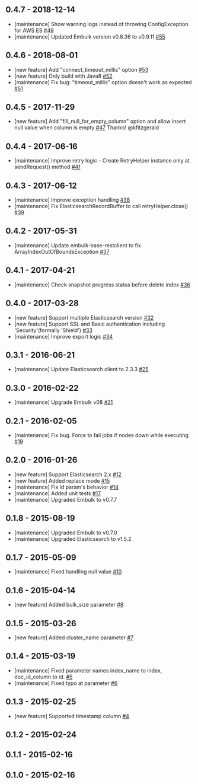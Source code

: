 ## 0.4.7 - 2018-12-14
* [maintenance] Show warning logs instead of throwing ConfigException for AWS ES [#49](https://github.com/embulk/embulk-output-elasticsearch/pull/49)
* [maintenance] Updated Embulk version v0.8.36 to v0.9.11 [#55](https://github.com/embulk/embulk-output-elasticsearch/pull/55)
## 0.4.6 - 2018-08-01
* [new feature] Add "connect_timeout_millis" option [#53](https://github.com/embulk/embulk-output-elasticsearch/pull/53)
* [new feature] Only build with Java8 [#52](https://github.com/embulk/embulk-output-elasticsearch/pull/52)
* [maintenance] Fix bug: "timeout_millis" option doesn't work as expected [#51](https://github.com/muga/embulk-output-elasticsearch/pull/51)

## 0.4.5 - 2017-11-29
* [new feature] Add "fill_null_for_empty_column" option and allow insert null value when column is empty [#47](https://github.com/embulk/embulk-output-elasticsearch/pull/47) Thanks! @kfitzgerald

## 0.4.4 - 2017-06-16

* [maintenance] Improve retry logic - Create RetryHelper instance only at sendRequest() method [#41](https://github.com/muga/embulk-output-elasticsearch/pull/41)

## 0.4.3 - 2017-06-12

* [maintenance] Improve exception handling [#38](https://github.com/muga/embulk-output-elasticsearch/pull/38)
* [maintenance] Fix ElasticsearchRecordBuffer to call retryHelper.close() [#39](https://github.com/muga/embulk-output-elasticsearch/pull/39)

## 0.4.2 - 2017-05-31

* [maintenance] Update embulk-base-restclient to fix ArrayIndexOutOfBoundsException [#37](https://github.com/muga/embulk-output-elasticsearch/pull/37)

## 0.4.1 - 2017-04-21

* [maintenance] Check snapshot progress status before delete index [#36](https://github.com/muga/embulk-output-elasticsearch/pull/36)

## 0.4.0 - 2017-03-28

* [new feature] Support multiple Elasticsearch version [#32](https://github.com/muga/embulk-output-elasticsearch/pull/32)
* [new feature] Support SSL and Basic authentication including 'Security'(formally 'Shield') [#33](https://github.com/muga/embulk-output-elasticsearch/pull/33)
* [maintenance] Improve export logic [#34](https://github.com/muga/embulk-output-elasticsearch/pull/34)

## 0.3.1 - 2016-06-21

* [maintenance] Update Elasticsearch client to 2.3.3 [#25](https://github.com/muga/embulk-output-elasticsearch/pull/25)

## 0.3.0 - 2016-02-22

* [maintenance] Upgrade Embulk v08 [#21](https://github.com/muga/embulk-output-elasticsearch/pull/21)

## 0.2.1 - 2016-02-05

* [maintenance] Fix bug. Force to fail jobs if nodes down while executing [#19](https://github.com/muga/embulk-output-elasticsearch/pull/19)

## 0.2.0 - 2016-01-26

* [new feature] Support Elasticsearch 2.x [#12](https://github.com/muga/embulk-output-elasticsearch/pull/12)
* [new feature] Added replace mode [#15](https://github.com/muga/embulk-output-elasticsearch/pull/15)
* [maintenance] Fix id param's behavior [#14](https://github.com/muga/embulk-output-elasticsearch/pull/14)
* [maintenance] Added unit tests [#17](https://github.com/muga/embulk-output-elasticsearch/pull/17)
* [maintenance] Upgraded Embulk to v0.7.7

## 0.1.8 - 2015-08-19

* [maintenance] Upgraded Embulk to v0.7.0
* [maintenance] Upgraded Elasticsearch to v1.5.2

## 0.1.7 - 2015-05-09

* [maintenance] Fixed handling null value [#10](https://github.com/muga/embulk-output-elasticsearch/pull/10)

## 0.1.6 - 2015-04-14

* [new feature] Added bulk_size parameter [#8](https://github.com/muga/embulk-output-elasticsearch/pull/8)

## 0.1.5 - 2015-03-26

* [new feature] Added cluster_name parameter [#7](https://github.com/muga/embulk-output-elasticsearch/pull/7)

## 0.1.4 - 2015-03-19

* [maintenance] Fixed parameter names index_name to index, doc_id_column to id. [#5](https://github.com/muga/embulk-output-elasticsearch/pull/5)
* [maintenance] Fixed typo at parameter [#6](https://github.com/muga/embulk-output-elasticsearch/pull/6)

## 0.1.3 - 2015-02-25

* [new feature] Supported timestamp column [#4](https://github.com/muga/embulk-output-elasticsearch/pull/4)

## 0.1.2 - 2015-02-24

## 0.1.1 - 2015-02-16

## 0.1.0 - 2015-02-16
